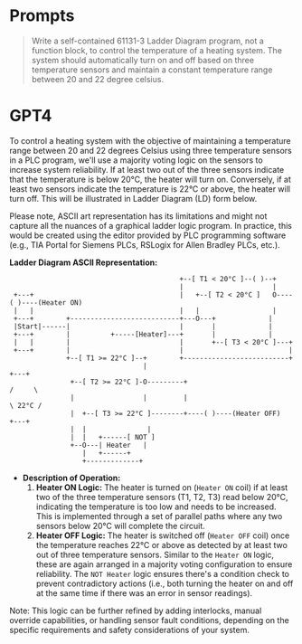 # Prompts

> Write a self-contained 61131-3 Ladder Diagram program, not a function block, to control the temperature of a heating system. The system should automatically turn on and off based on three temperature sensors and maintain a constant temperature range between 20 and 22 degree celsius.

# GPT4
To control a heating system with the objective of maintaining a temperature range between 20 and 22 degrees Celsius using three temperature sensors in a PLC program, we'll use a majority voting logic on the sensors to increase system reliability. If at least two out of the three sensors indicate that the temperature is below 20°C, the heater will turn on. Conversely, if at least two sensors indicate the temperature is 22°C or above, the heater will turn off. This will be illustrated in Ladder Diagram (LD) form below.

Please note, ASCII art representation has its limitations and might not capture all the nuances of a graphical ladder logic program. In practice, this would be created using the editor provided by PLC programming software (e.g., TIA Portal for Siemens PLCs, RSLogix for Allen Bradley PLCs, etc.).

**Ladder Diagram ASCII Representation:**

```
                                          +--[ T1 < 20°C ]--( )--+      
                                          |                      |
 +---+                                    |   +--[ T2 < 20°C ]   O----( )----(Heater ON)
 |   |                                    |   |                  |
 +---+        +---------------------------+---O---+             |
 |Start|------|                           |       |             |
 +---+        |          +-----[Heater]---+       |             |
 |   |        |                           |       +--[ T3 < 20°C ]---+
 +---+        |                           |                          |
              +--[ T1 >= 22°C ]--+        +--------------------------+
                                 |                                     +---+
               +--[ T2 >= 22°C ]-O---------+                          /     \
               |                 |         |                          \ 22°C /
               |  +--[ T3 >= 22°C ]--------+----( )----(Heater OFF)    +---+
               |  |               |             
               |  |   +------[ NOT ]                                                                         
               +--O---| Heater   |
                  |   +------+
                  +-------------+
```

- **Description of Operation:**
   1. **Heater ON Logic:** The heater is turned on (`Heater ON` coil) if at least two of the three temperature sensors (T1, T2, T3) read below 20°C, indicating the temperature is too low and needs to be increased. This is implemented through a set of parallel paths where any two sensors below 20°C will complete the circuit.
   2. **Heater OFF Logic:** The heater is switched off (`Heater OFF` coil) once the temperature reaches 22°C or above as detected by at least two out of three temperature sensors. Similar to the `Heater ON` logic, these are again arranged in a majority voting configuration to ensure reliability. The `NOT Heater` logic ensures there's a condition check to prevent contradictory actions (i.e., both turning the heater on and off at the same time if there was an error in sensor readings).

Note: This logic can be further refined by adding interlocks, manual override capabilities, or handling sensor fault conditions, depending on the specific requirements and safety considerations of your system.
